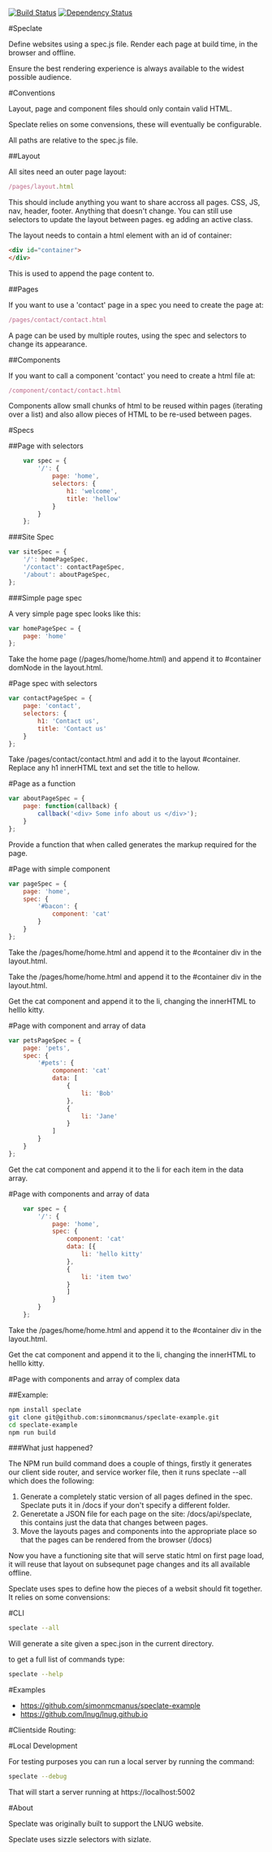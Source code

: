 [![Build Status](https://travis-ci.org/simonmcmanus/speclate.svg?branch=master)](https://travis-ci.org/simonmcmanus/speclate)
[![Dependency Status](https://dependencyci.com/github/simonmcmanus/speclate/badge)](https://dependencyci.com/github/simonmcmanus/speclate)

#Speclate

Define websites using a spec.js file. Render each page at build time, in the browser and offline.

Ensure the best rendering experience is always available to the widest possible audience.

#Conventions

Layout, page and component files should only contain valid HTML.

Speclate relies on some convensions, these will eventually be configurable.

All paths are relative to the spec.js file.

##Layout

All sites need an outer page layout:

```js
/pages/layout.html
```

This should include anything you want to share accross all pages. CSS, JS, nav, header, footer. Anything that doesn't change. You can still use selectors to update the layout between pages. eg adding an active class.

The layout needs to contain a html element with an id of container:

```html
<div id="container">
</div>
```

This is used to append the page content to.


##Pages

If you want to use a 'contact' page in a spec you need to create the page at:

```js
/pages/contact/contact.html
```

A page can be used by multiple routes, using the spec and selectors to change its appearance.

##Components

If you want to call a component 'contact' you need to create a html file at:

```js
/component/contact/contact.html
```

Components allow small chunks of html to be reused within pages (iterating over a list) and also allow pieces of HTML to be re-used between pages.

#Specs

##Page with selectors


```js
    var spec = {
        '/': {
            page: 'home',
            selectors: {
                h1: 'welcome',
                title: 'hellow'
            }
        }
    };
```

###Site Spec

```js
var siteSpec = {
    '/': homePageSpec,
    '/contact': contactPageSpec,
    '/about': aboutPageSpec,
};
```

###Simple page spec

A very simple page spec looks like this:

```js
var homePageSpec = {
    page: 'home'
};
```

Take the home page (/pages/home/home.html) and append it to #container domNode in the layout.html.


#Page spec with selectors

```js
var contactPageSpec = {
    page: 'contact',
    selectors: {
        h1: 'Contact us',
        title: 'Contact us'
    }
};
```

Take /pages/contact/contact.html and add it to the layout #container.
Replace any h1 innerHTML text and set the title to hellow.


#Page as a function

```js
var aboutPageSpec = {
    page: function(callback) {
        callback('<div> Some info about us </div>');
    }
};
```

Provide a function that when called generates the markup required for the page.

#Page with simple component

```js
var pageSpec = {
    page: 'home',
    spec: {
        '#bacon': {
            component: 'cat'
        }
    }
};
```

Take the /pages/home/home.html and append it to the #container div in the layout.html.




Take the /pages/home/home.html and append it to the #container div in the layout.html.

Get the cat component and append it to the li, changing the innerHTML to helllo kitty.






#Page with component and array of data

```js
var petsPageSpec = {
    page: 'pets',
    spec: {
        '#pets': {
            component: 'cat'
            data: [
                {
                    li: 'Bob'
                },
                {
                    li: 'Jane'
                }
            ]
        }
    }
};
```

Get the cat component and append it to the li for each item in the data array.



#Page with components and array of data

```js
    var spec = {
        '/': {
            page: 'home',
            spec: {
                component: 'cat'
                data: [{
                    li: 'hello kitty'
                },
                {
                    li: 'item two'
                }
                ]
            }
        }
    };


```

Take the /pages/home/home.html and append it to the #container div in the layout.html.

Get the cat component and append it to the li, changing the innerHTML to helllo kitty.


#Page with components and array of complex data



##Example:

```bash
npm install speclate
git clone git@github.com:simonmcmanus/speclate-example.git
cd speclate-example
npm run build
```

###What just happened?

The NPM run build command does a couple of things, firstly it generates our client side router, and service worker file, then it runs speclate --all which does the following:

1. Generate a completely static version of all pages defined in the spec. Speclate puts it in /docs if your don't specify a different folder.
2. Generetate a JSON file for each page on the site: /docs/api/speclate, this contains just the data that changes between pages.
3. Move the layouts pages and components into the appropriate place so that the pages can be rendered from the browser (/docs)

Now you have a functioning site that will serve static html on first page load, it will reuse that layout on subsequnet page changes and its all available offline.

Speclate uses spes to define how the pieces of a websit should fit together. It relies on some convensions:

#CLI

```bash
speclate --all
```

Will generate a site given a spec.json in the current directory.

to get a full list of commands type:

```bash
speclate --help
```

#Examples

* https://github.com/simonmcmanus/speclate-example
* https://github.com/lnug/lnug.github.io


#Clientside Routing:




#Local Development

For testing purposes you can run a local server by running the command:

```bash
speclate --debug
```

That will start a server running at https://localhost:5002


#About

Speclate was originally built to support the LNUG website.

Speclate uses sizzle selectors with sizlate.

